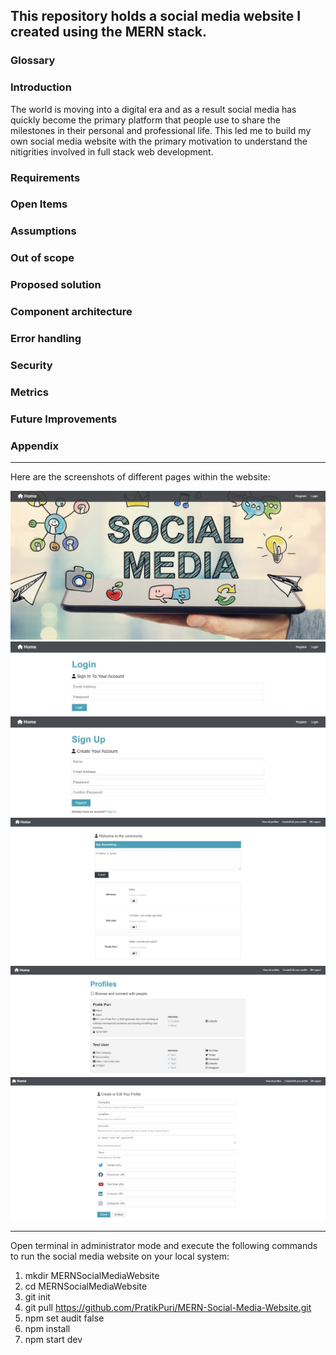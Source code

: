 This repository holds a social media website I created using the MERN stack.
---

<h3>Glossary</h3>
<h3>Introduction</h3>
The world is moving into a digital era and as a result social media has quickly become the primary platform that people use to share the milestones in their personal and professional life. This led me to build my own social media website with the primary motivation to understand the nitigrities involved in full stack web development.
<h3>Requirements</h3>
<h3>Open Items</h3>
<h3>Assumptions</h3>
<h3>Out of scope</h3>
<h3>Proposed solution</h3>
<h3>Component architecture</h3>
<h3>Error handling</h3>
<h3>Security</h3>
<h3>Metrics</h3>
<h3>Future Improvements</h3>
<h3>Appendix</h3>

---
Here are the screenshots of different pages within the website:

![Home Page](https://github.com/PratikPuri/MERN-Social-Media-Website/blob/master/client/src/img/Screenshot1.jpg)
![Login Page](https://github.com/PratikPuri/MERN-Social-Media-Website/blob/master/client/src/img/Screenshot2.jpg)
![Signup Page](https://github.com/PratikPuri/MERN-Social-Media-Website/blob/master/client/src/img/Screenshot3.jpg)
![Dashboard](https://github.com/PratikPuri/MERN-Social-Media-Website/blob/master/client/src/img/Screenshot4.jpg)
![Profile page](https://github.com/PratikPuri/MERN-Social-Media-Website/blob/master/client/src/img/Screenshot5.jpg)
![Edit profile page](https://github.com/PratikPuri/MERN-Social-Media-Website/blob/master/client/src/img/Screenshot6.jpg)

---
Open terminal in administrator mode and execute the following commands to run the social media website on your local system:

1. mkdir MERNSocialMediaWebsite
2. cd MERNSocialMediaWebsite
3. git init
4. git pull https://github.com/PratikPuri/MERN-Social-Media-Website.git
5. npm set audit false
6. npm install
7. npm start dev
